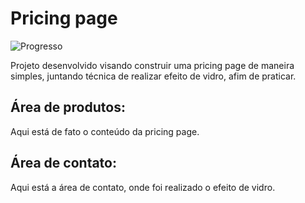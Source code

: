 # Pricing page
![Progresso](https://img.shields.io/badge/progress-complete-%234caf50)

Projeto desenvolvido visando construir uma pricing page de maneira simples, juntando técnica de realizar efeito de vidro, afim de praticar. 

## Área de produtos:

Aqui está de fato o conteúdo da pricing page.

## Área de contato:

Aqui está a área de contato, onde foi realizado o efeito de vidro. 